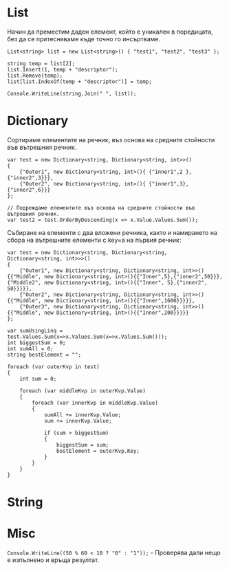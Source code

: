 # List
Начин да преместим даден елемент, който е уникален в поредицата, без да се притесняваме къде точно го инсъртваме.
```
List<string> list = new List<string>() { "test1", "test2", "test3" };

string temp = list[2];
list.Insert(1, temp + "descriptor");
list.Remove(temp);
list[list.IndexOf(temp + "descriptor")] = temp;

Console.WriteLine(string.Join(" ", list));
```
# Dictionary
Сортираме елементите на речник, въз основа на средните стойности във вътрешния речник.
```
var test = new Dictionary<string, Dictionary<string, int>>()
{
    {"Outer1", new Dictionary<string, int>(){ {"inner1",2 },{"inner2",3}}},
    {"Outer2", new Dictionary<string, int>(){ {"inner1",3}, {"inner2",6}}}
};

// Подреждаме елементите въз основа на средните стойности във вътрешния речник.
var test2 = test.OrderByDescending(x => x.Value.Values.Sum());
```
Събиране на елементи с два вложени речника, както и намирането на сбора на вътрешните елементи с key=a на първия речник:
```
var test = new Dictionary<string, Dictionary<string, Dictionary<string, int>>>()
{
    {"Outer1", new Dictionary<string, Dictionary<string, int>>(){{"Middle", new Dictionary<string, int>(){{"Inner",5},{"inner2",50}}},{"Middle2", new Dictionary<string, int>(){{"Inner", 5},{"inner2", 50}}}}},
    {"Outer2", new Dictionary<string, Dictionary<string, int>>(){{"Middle", new Dictionary<string, int>(){{"Inner",1600}}}}},
    {"Outer3", new Dictionary<string, Dictionary<string, int>>(){{"Middle", new Dictionary<string, int>(){{"Inner",200}}}}}
};

var sumUsingLinq = test.Values.Sum(x=>x.Values.Sum(x=>x.Values.Sum()));
int biggestSum = 0;
int sumAll = 0;
string bestElement = "";

foreach (var outerKvp in test)
{
    int sum = 0;

    foreach (var middleKvp in outerKvp.Value)
    {
        foreach (var innerKvp in middleKvp.Value)
        {
            sumAll += innerKvp.Value;
            sum += innerKvp.Value;

            if (sum > biggestSum)
            {
                biggestSum = sum;     
                bestElement = outerKvp.Key;
            }
        }
    }
}
```
# String
# Misc
`Console.WriteLine((50 % 60 < 10 ? "0" : "1"));` - Проверява дали нещо е изпълнено и връща резултат.
